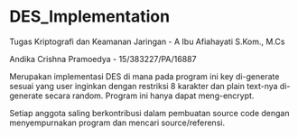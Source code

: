 # DES_Implementation

Tugas Kriptografi dan Keamanan Jaringan - A
Ibu Afiahayati S.Kom., M.Cs

Andika Crishna Pramoedya - 15/383227/PA/16887

Merupakan implementasi DES di mana pada program ini key di-generate sesuai yang user inginkan dengan restriksi 8 karakter dan plain text-nya di-generate secara random. Program ini hanya dapat meng-encrypt.

Setiap anggota saling berkontribusi dalam pembuatan source code dengan menyempurnakan program dan mencari source/referensi.
